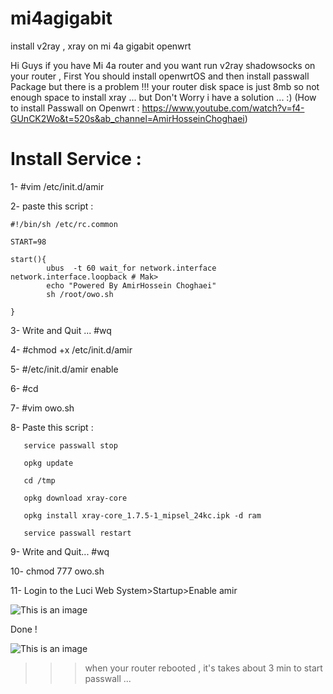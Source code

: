 # mi4agigabit
install v2ray , xray on mi 4a gigabit openwrt

Hi Guys if you have Mi 4a router and you want run v2ray shadowsocks on your router , First You should install openwrtOS and then install passwall Package 
but there is a problem !!! your router disk space is just 8mb so not enough space to install xray ...
but Don't Worry i have a solution ... :)
(How to install Passwall on Openwrt : https://www.youtube.com/watch?v=f4-GUnCK2Wo&t=520s&ab_channel=AmirHosseinChoghaei)

# Install Service :

1- #vim /etc/init.d/amir

2- paste this script :
```
#!/bin/sh /etc/rc.common

START=98

start(){
        ubus  -t 60 wait_for network.interface network.interface.loopback # Mak>
        echo "Powered By AmirHossein Choghaei"
        sh /root/owo.sh
        
}
```

3- Write and Quit ... #wq

4- #chmod +x /etc/init.d/amir

5- #/etc/init.d/amir enable

6- #cd

7- #vim owo.sh

8- Paste this script :
```
   service passwall stop

   opkg update

   cd /tmp

   opkg download xray-core

   opkg install xray-core_1.7.5-1_mipsel_24kc.ipk -d ram

   service passwall restart
   ```


9- Write and Quit... #wq


10- chmod 777 owo.sh

11- Login to the Luci Web System>Startup>Enable amir

![This is an image](https://pars-space.ir/wp-content/uploads/2023/03/Screenshot-2023-03-10-113014.jpg)


Done !

![This is an image](https://pars-space.ir/wp-content/uploads/2023/03/Passwall.jpg)

>>> when your router rebooted , it's takes about 3 min to start passwall ...
